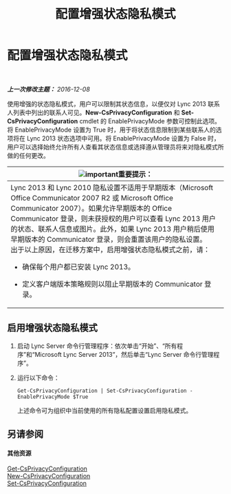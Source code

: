 ﻿---
title: 配置增强状态隐私模式
TOCTitle: 配置增强状态隐私模式
ms:assetid: e7a6b873-486d-4dfb-a967-c48f61f237f3
ms:mtpsurl: https://technet.microsoft.com/zh-cn/library/Gg399028(v=OCS.15)
ms:contentKeyID: 49314588
ms.date: 12/10/2016
mtps_version: v=OCS.15
ms.translationtype: HT
---

# 配置增强状态隐私模式

 

_**上一次修改主题：** 2016-12-08_

使用增强的状态隐私模式，用户可以限制其状态信息，以便仅对 Lync 2013 联系人列表中列出的联系人可见。**New-CsPrivacyConfiguration** 和 **Set-CsPrivacyConfiguration** cmdlet 的 EnablePrivacyMode 参数可控制此选项。将 EnablePrivacyMode 设置为 True 时，用于将状态信息限制到某些联系人的选项将在 Lync 2013 状态选项中可用。将 EnablePrivacyMode 设置为 False 时，用户可以选择始终允许所有人查看其状态信息或选择遵从管理员将来对隐私模式所做的任何更改。

<table>
<colgroup>
<col style="width: 100%" />
</colgroup>
<thead>
<tr class="header">
<th><img src="images/Gg398794.important(OCS.15).gif" title="important" alt="important" />重要提示：</th>
</tr>
</thead>
<tbody>
<tr class="odd">
<td>Lync 2013 和 Lync 2010 隐私设置不适用于早期版本（Microsoft Office Communicator 2007 R2 或 Microsoft Office Communicator 2007）。如果允许早期版本的 Office Communicator 登录，则未获授权的用户可以查看 Lync 2013 用户的状态、联系人信息或图片。此外，如果 Lync 2013 用户稍后使用早期版本的 Communicator 登录，则会重置该用户的隐私设置。<br />
出于以上原因，在迁移方案中，启用增强状态隐私模式之前，请：
<ul>
<li><p>确保每个用户都已安装 Lync 2013。</p></li>
<li><p>定义客户端版本策略规则以阻止早期版本的 Communicator 登录。</p></li>
</ul></td>
</tr>
</tbody>
</table>


## 启用增强状态隐私模式

1.  启动 Lync Server 命令行管理程序：依次单击“开始”、“所有程序”和“Microsoft Lync Server 2013”，然后单击“Lync Server 命令行管理程序”。

2.  运行以下命令：
    
        Get-CsPrivacyConfiguration | Set-CsPrivacyConfiguration -EnablePrivacyMode $True
    
    上述命令可为组织中当前使用的所有隐私配置设置启用隐私模式。

## 另请参阅

#### 其他资源

[Get-CsPrivacyConfiguration](https://docs.microsoft.com/en-us/powershell/module/skype/Get-CsPrivacyConfiguration)  
[New-CsPrivacyConfiguration](https://docs.microsoft.com/en-us/powershell/module/skype/New-CsPrivacyConfiguration)  
[Set-CsPrivacyConfiguration](https://docs.microsoft.com/en-us/powershell/module/skype/Set-CsPrivacyConfiguration)

